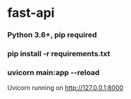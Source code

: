 # fast-api

### Python 3.6+, pip required

### pip install -r requirements.txt

### uvicorn main:app --reload

Uvicorn running on http://127.0.0.1:8000
